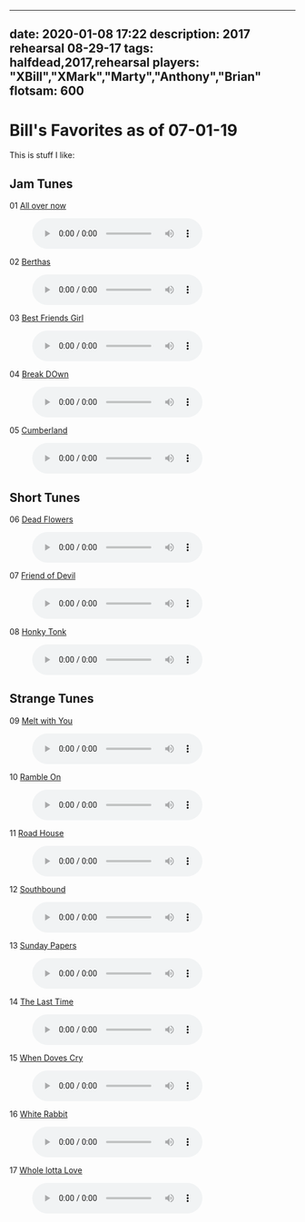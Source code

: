 
---
date: 2020-01-08 17:22
description: 2017 rehearsal 08-29-17
tags: halfdead,2017,rehearsal
players: "XBill","XMark","Marty","Anthony","Brian"
flotsam: 600
---

# Bill's Favorites as of  07-01-19

This is stuff I like:

## Jam Tunes

01    [All over now](https://billdonner.com/halfdead/2017/08-29-17/All%20over%20now.MP3)

<figure>
<figcaption> </figcaption>
<audio
controls
src="https://billdonner.com/halfdead/2017/08-29-17/All%20over%20now.MP3">
Your browser does not support the
<code>audio</code> element.
</audio>
</figure>

02    [Berthas](https://billdonner.com/halfdead/2017/08-29-17/Berthas.MP3)

<figure>
<figcaption> </figcaption>
<audio
controls
src="https://billdonner.com/halfdead/2017/08-29-17/Berthas.MP3">
Your browser does not support the
<code>audio</code> element.
</audio>
</figure>

03    [Best Friends Girl](https://billdonner.com/halfdead/2017/08-29-17/Best%20Friends%20Girl.MP3)

<figure>
<figcaption> </figcaption>
<audio
controls
src="https://billdonner.com/halfdead/2017/08-29-17/Best%20Friends%20Girl.MP3">
Your browser does not support the
<code>audio</code> element.
</audio>
</figure>

04    [Break DOwn](https://billdonner.com/halfdead/2017/08-29-17/Break%20DOwn.MP3)

<figure>
<figcaption> </figcaption>
<audio
controls
src="https://billdonner.com/halfdead/2017/08-29-17/Break%20DOwn.MP3">
Your browser does not support the
<code>audio</code> element.
</audio>
</figure>

05    [Cumberland](https://billdonner.com/halfdead/2017/08-29-17/Cumberland.MP3)

<figure>
<figcaption> </figcaption>
<audio
controls
src="https://billdonner.com/halfdead/2017/08-29-17/Cumberland.MP3">
Your browser does not support the
<code>audio</code> element.
</audio>
</figure>

## Short Tunes

06    [Dead Flowers](https://billdonner.com/halfdead/2017/08-29-17/Dead%20Flowers.MP3)

<figure>
<figcaption> </figcaption>
<audio
controls
src="https://billdonner.com/halfdead/2017/08-29-17/Dead%20Flowers.MP3">
Your browser does not support the
<code>audio</code> element.
</audio>
</figure>

07    [Friend of Devil](https://billdonner.com/halfdead/2017/08-29-17/Friend%20of%20Devil.MP3)

<figure>
<figcaption> </figcaption>
<audio
controls
src="https://billdonner.com/halfdead/2017/08-29-17/Friend%20of%20Devil.MP3">
Your browser does not support the
<code>audio</code> element.
</audio>
</figure>

08    [Honky Tonk](https://billdonner.com/halfdead/2017/08-29-17/Honky%20Tonk.MP3)

<figure>
<figcaption> </figcaption>
<audio
controls
src="https://billdonner.com/halfdead/2017/08-29-17/Honky%20Tonk.MP3">
Your browser does not support the
<code>audio</code> element.
</audio>
</figure>

## Strange Tunes

09    [Melt with You](https://billdonner.com/halfdead/2017/08-29-17/Melt%20with%20You.MP3)

<figure>
<figcaption> </figcaption>
<audio
controls
src="https://billdonner.com/halfdead/2017/08-29-17/Melt%20with%20You.MP3">
Your browser does not support the
<code>audio</code> element.
</audio>
</figure>

10    [Ramble On](https://billdonner.com/halfdead/2017/08-29-17/Ramble%20On.MP3)

<figure>
<figcaption> </figcaption>
<audio
controls
src="https://billdonner.com/halfdead/2017/08-29-17/Ramble%20On.MP3">
Your browser does not support the
<code>audio</code> element.
</audio>
</figure>

11    [Road House](https://billdonner.com/halfdead/2017/08-29-17/Road%20House.MP3)

<figure>
<figcaption> </figcaption>
<audio
controls
src="https://billdonner.com/halfdead/2017/08-29-17/Road%20House.MP3">
Your browser does not support the
<code>audio</code> element.
</audio>
</figure>

12    [Southbound](https://billdonner.com/halfdead/2017/08-29-17/Southbound.MP3)

<figure>
<figcaption> </figcaption>
<audio
controls
src="https://billdonner.com/halfdead/2017/08-29-17/Southbound.MP3">
Your browser does not support the
<code>audio</code> element.
</audio>
</figure>

13    [Sunday Papers](https://billdonner.com/halfdead/2017/08-29-17/Sunday%20Papers.MP3)

<figure>
<figcaption> </figcaption>
<audio
controls
src="https://billdonner.com/halfdead/2017/08-29-17/Sunday%20Papers.MP3">
Your browser does not support the
<code>audio</code> element.
</audio>
</figure>

14    [The Last Time](https://billdonner.com/halfdead/2017/08-29-17/The%20Last%20Time.MP3)

<figure>
<figcaption> </figcaption>
<audio
controls
src="https://billdonner.com/halfdead/2017/08-29-17/The%20Last%20Time.MP3">
Your browser does not support the
<code>audio</code> element.
</audio>
</figure>

15    [When Doves Cry](https://billdonner.com/halfdead/2017/08-29-17/When%20Doves%20Cry.MP3)

<figure>
<figcaption> </figcaption>
<audio
controls
src="https://billdonner.com/halfdead/2017/08-29-17/When%20Doves%20Cry.MP3">
Your browser does not support the
<code>audio</code> element.
</audio>
</figure>

16    [White Rabbit](https://billdonner.com/halfdead/2017/08-29-17/White%20Rabbit.MP3)

<figure>
<figcaption> </figcaption>
<audio
controls
src="https://billdonner.com/halfdead/2017/08-29-17/White%20Rabbit.MP3">
Your browser does not support the
<code>audio</code> element.
</audio>
</figure>

17    [Whole lotta Love](https://billdonner.com/halfdead/2017/08-29-17/Whole%20lotta%20Love.MP3)

<figure>
<figcaption> </figcaption>
<audio
controls
src="https://billdonner.com/halfdead/2017/08-29-17/Whole%20lotta%20Love.MP3">
Your browser does not support the
<code>audio</code> element.
</audio>
</figure>
